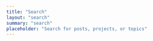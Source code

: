 ```yaml
---
title: "Search"
layout: "search"
summary: "search"
placeholder: "Search for posts, projects, or topics"
--- 
```

